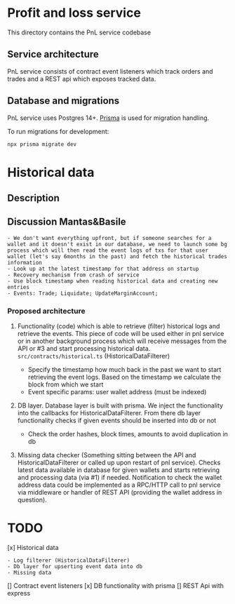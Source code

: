 # Profit and loss service

This directory contains the PnL service codebase

## Service architecture

PnL service consists of contract event listeners which track orders and trades
and a REST api which exposes tracked data.

## Database and migrations

PnL service uses Postgres 14+. [Prisma](https://www.prisma.io) is used for migration handling.

To run migrations for development:

```bash
npx prisma migrate dev
```

# Historical data

## Description

## Discussion Mantas&Basile

    - We don't want everything upfront, but if someone searches for a wallet and it doesn't exist in our database, we need to launch some bg process which will then read the event logs of txs for that user wallet (let's say 6months in the past) and fetch the historical trades information
    - Look up at the latest timestamp for that address on startup
    - Recovery mechanism from crash of service
    - Use block timestamp when reading historical data and creating new entries
    - Events: Trade; Liquidate; UpdateMarginAccount;

### Proposed architecture

1. Functionality (code) which is able to retrieve (filter) historical logs and
   retrieve the events. This piece of code will be used either in pnl service or
   in another background process which will receive messages from the API or #3
   and start processing historical data. `src/contracts/historical.ts`
   (HistoricalDataFilterer)

    - Specify the timestamp how much back in the past we want to start
      retrieving the event logs. Based on the timestamp we calculate the block
      from which we start
    - Event specific params: user wallet address (must be indexed)

2. DB layer. Database layer is built with prisma. We inject the functionality
   into the callbacks for HistoricalDataFilterer. From there db layer
   functionality checks if given events should be inserted into db or not

    - Check the order hashes, block times, amounts to avoid duplication in db

3. Missing data checker (Something sitting between the API and
   HistoricalDataFilterer or called up upon restart of pnl service). Checks
   latest data available in database for given wallets and starts retrieving and
   processing data (via #1) if needed. Notification to check the wallet address
   data could be implemented as a RPC/HTTP call to pnl service via middleware or
   handler of REST API (providing the wallet address in question).

# TODO

[x] Historical data

    - Log filterer (HistoricalDataFilterer)
    - Db layer for upserting event data into db
    - Missing data

[] Contract event listeners
[x] DB functionality with prisma
[] REST Api with express
